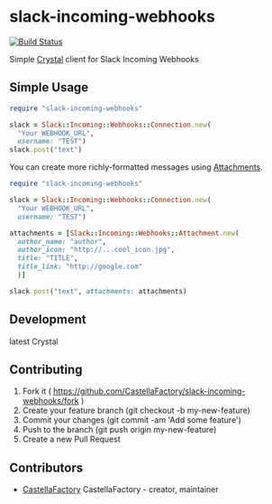 # slack-incoming-webhooks

[![Build Status](https://travis-ci.org/CastellaFactory/slack-incoming-webhooks.svg?branch=master)](https://travis-ci.org/CastellaFactory/slack-incoming-webhooks)

Simple [Crystal](http://crystal-lang.org/) client for Slack Incoming Webhooks

## Simple Usage

``` ruby
require "slack-incoming-webhooks"

slack = Slack::Incoming::Webhooks::Connection.new(
  "Your WEBHOOK_URL",
  username: "TEST")
slack.post("text")
```

You can create more richly-formatted messages using [Attachments](https://api.slack.com/docs/attachments).

``` ruby
require "slack-incoming-webhooks"

slack = Slack::Incoming::Webhooks::Connection.new(
  "Your WEBHOOK_URL",
  username: "TEST")

attachments = [Slack::Incoming::Webhooks::Attachment.new(
  author_name: "author",
  author_icon: "http://...cool_icon.jpg",
  title: "TITLE",
  title_link: "http://google.com"
  )]

slack.post("text", attachments: attachments)
```

## Development

latest Crystal

## Contributing

1.  Fork it ( https://github.com/CastellaFactory/slack-incoming-webhooks/fork )
2.  Create your feature branch (git checkout -b my-new-feature)
3.  Commit your changes (git commit -am 'Add some feature')
4.  Push to the branch (git push origin my-new-feature)
5.  Create a new Pull Request

## Contributors

- [CastellaFactory](https://github.com/CastellaFactory) CastellaFactory - creator, maintainer
